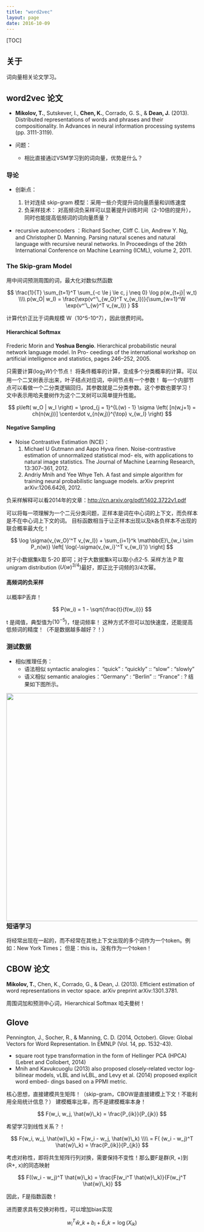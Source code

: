```yaml
---
title: "word2vec"
layout: page
date: 2016-10-09
---
```

[TOC]

## 关于
词向量相关论文学习。

## word2vec 论文
- **Mikolov, T.**, Sutskever, I., **Chen, K.**, Corrado, G. S., & **Dean, J.** (2013). Distributed representations of words and phrases and their compositionality. In Advances in neural information processing systems (pp. 3111-3119).

- 问题：
    - 相比直接通过VSM学习到的词向量，优势是什么？

### 导论
- 创新点：
    1. 针对连续 skip-gram 模型：采用一些介壳提升词向量质量和训练速度
    2. 负采样技术： 对高频词负采样可以显著提升训练时间（2-10倍的提升），同时也能提高低频词的词向量质量？

- recursive autoencoders ：Richard Socher, Cliff C. Lin, Andrew Y. Ng, and Christopher D. Manning. Parsing natural scenes and natural language with recursive neural networks. In Proceedings of the 26th International Conference on Machine Learning (ICML), volume 2, 2011.

### The Skip-gram Model
用中间词预测周围的词，最大化对数似然函数

$$
\frac{1}{T} \sum_{t=1}^T \sum_{-c \le j \le c, j \neq 0} \log p(w_{t+j}| w_t) \\\\
p(w_O| w_I) = \frac{\exp(v^'\_{w_O}^T v_{w_I})}{\sum_{w=1}^W \exp(v^'\_{w}^T v_{w_I}) }
$$

计算代价正比于词典规模 W（10^5-10^7），因此很费时间。

#### Hierarchical Softmax
Frederic Morin and **Yoshua Bengio**. Hierarchical probabilistic neural network language model. In Pro- ceedings of the international workshop on artificial intelligence and statistics, pages 246–252, 2005.

只需要计算$(\log_2W)$个节点！
将条件概率的计算，变成多个分类概率的计算。可以用一个二叉树表示出来，叶子结点对应词，中间节点有一个参数！
每一个内部节点可以看做一个二分类逻辑回归，其参数就是二分类参数。这个参数也要学习！
文中表示用哈夫曼树作为这个二叉树可以简单提升性能。

$$
p\left( w_O | w_I \right) = \prod_{j = 1}^{L(w) - 1} \sigma \left( [n(w,j+1) = ch(n(w,j))] \centerdot v_{n(w,j)}^{\top} v_{w_I} \right)
$$


#### Negative Sampling
- Noise Contrastive Estimation (NCE)：
    1. Michael U Gutmann and Aapo Hyva ̈rinen. Noise-contrastive estimation of unnormalized statistical mod- els, with applications to natural image statistics. The Journal of Machine Learning Research, 13:307–361, 2012.
    2. Andriy Mnih and Yee Whye Teh. A fast and simple algorithm for training neural probabilistic language models. arXiv preprint arXiv:1206.6426, 2012.

负采样解释可以看2014年的文章：<http://cn.arxiv.org/pdf/1402.3722v1.pdf>

可以将每一项理解为一个二元分类问题，正样本是词在中心词的上下文，而负样本是不在中心词上下文的词。
目标函数相当于让正样本出现以及k各负样本不出现的联合概率最大化！

$$
\log \sigma(v_{w_O}'^T v_{w_I}) + \sum_{i=1}^k \mathbb{E}\_{w_i \sim P_n(w)} \left[  \log(-\sigma(v_{w_i}'^T v_{w_I}')) \right]
$$

对于小数据集k取 5-20 即可；对于大数据集k可以取小点2-5.
采样方法 P 取 unigram distribution $(U(w)^{3/4})$最好，即正比于词频的3/4次幂。

#### 高频词的负采样
以概率P丢弃！

$$
P(w_i) = 1 - \sqrt{\frac{t}{f(w_i)}}
$$

t 是阈值，典型值为$(10^{-5})$，f是词频率！
这种方式不但可以加快速度，还能提高低频词的精度！（不是数据越多越好？！）

### 测试数据
- 相似推理任务：
    - 语法相似 syntactic analogies： “quick” : “quickly” :: “slow” : “slowly”
    - 语义相似 semantic analogies：“Germany” : “Berlin” :: “France” : ?
结果如下图所示。

<img src="/wiki/static/images/word2vec.png" style="width:600px; float:left;" />


### 短语学习
将经常出现在一起的，而不经常在其他上下文出现的多个词作为一个token。例如：New York Times；
但是：this is，没有作为一个token！


## CBOW 论文
**Mikolov, T.**, Chen, K., Corrado, G., & Dean, J. (2013). Efficient estimation of word representations in vector space. arXiv preprint arXiv:1301.3781.

周围词加和预测中心词，Hierarchical Softmax 哈夫曼树！

## Glove
Pennington, J., Socher, R., & Manning, C. D. (2014, October). Glove: Global Vectors for Word Representation. In EMNLP (Vol. 14, pp. 1532-43).

- square root type transformation in the form of Hellinger PCA (HPCA) (Lebret and Collobert, 2014)
- Mnih and Kavukcuoglu (2013) also proposed closely-related vector log-bilinear models, vLBL and ivLBL, and Levy et al. (2014) proposed explicit word embed- dings based on a PPMI metric.

核心思想，直接建模共生矩阵！（skip-gram，CBOW是直接建模上下文！不能利用全局统计信息？）
建模概率比率，而不是建模概率本身！

$$
F(w_i, w_j, \hat{w}\_k) = \frac{P_{ik}}{P_{jk}}
$$

希望学习到线性关系？！

$$
F(w_i, w_j, \hat{w}\_k) = F(w_i - w_j, \hat{w}\_k) \\\\
 = F( (w_i - w_j)^T \hat{w}\_k) = \frac{P_{ik}}{P_{jk}}
$$

考虑对称性，即将共生矩阵行列对换，需要保持不变性！那么要F是群(R, +)到(R+, x)的同态映射

$$
F((w_i - w_j)^T \hat{w}\_k) = \frac{F(w_i^T \hat{w}\_k)}{F(w_j^T \hat{w}\_k)}
$$

因此，F是指数函数！

进而要求具有交换对称性，可以增加bias实现

$$
w_i^T \hat{w}\_k + b_i + \hat{b}\_k = \log(X_{ik})
$$

